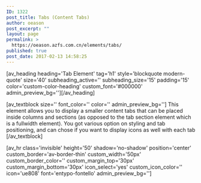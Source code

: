 ```yaml
---
ID: 1322
post_title: Tabs (Content Tabs)
author: oeason
post_excerpt: ""
layout: page
permalink: >
  https://oeason.azfs.com.cn/elements/tabs/
published: true
post_date: 2017-02-13 14:58:25
---
```

[av_heading heading='Tab Element' tag='h1' style='blockquote modern-quote' size='40' subheading_active='' subheading_size='15' padding='15' color='custom-color-heading' custom_font='#000000' admin_preview_bg=''][/av_heading]

[av_textblock size='' font_color='' color='' admin_preview_bg='']
This element allows you to display a smaller content tabs that can be placed inside columns and sections (as opposed to the tab section element which is a fullwidth element). You got various option on styling and tab positioning, and can chose if you want to display icons as well with each tab
[/av_textblock]

[av_hr class='invisible' height='50' shadow='no-shadow' position='center' custom_border='av-border-thin' custom_width='50px' custom_border_color='' custom_margin_top='30px' custom_margin_bottom='30px' icon_select='yes' custom_icon_color='' icon='ue808' font='entypo-fontello' admin_preview_bg='']